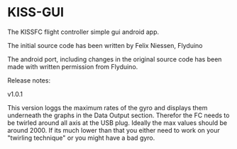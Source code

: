 # KISS-GUI

The KISSFC flight controller simple gui android app.

The initial source code has been written by Felix Niessen, Flyduino

The android port, including changes in the original source code has been made with written permission from Flyduino.

Release notes:

v1.0.1

This version loggs the maximum rates of the gyro and displays them underneath the graphs in the Data Output section. 
Therefor the FC needs to be twirled around all axis at the USB plug. Ideally the max values should be around 2000. 
If its much lower than that you either need to work on your "twirling technique" or you might have a bad gyro.



